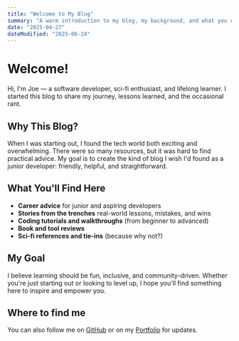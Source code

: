 ```yaml
---
title: "Welcome to My Blog"
summary: "A warm introduction to my blog, my background, and what you can expect as a reader."
date: "2025-04-27"
dateModified: "2025-06-24"
---
```


# Welcome!

Hi, I'm Joe — a software developer, sci-fi enthusiast, and lifelong learner. I started this blog to share my journey, lessons learned, and the occasional rant.

## Why This Blog?

When I was starting out, I found the tech world both exciting and overwhelming. There were so many resources, but it was hard to find practical advice. My goal is to create the kind of blog I wish I'd found as a junior developer: friendly, helpful, and straightforward.

## What You'll Find Here

- **Career advice** for junior and aspiring developers
- **Stories from the trenches** real-world lessons, mistakes, and wins
- **Coding tutorials and walkthroughs** (from beginner to advanced)
- **Book and tool reviews**
- **Sci-fi references and tie-ins** (because why not?)

## My Goal

I believe learning should be fun, inclusive, and community-driven. Whether you're just starting out or looking to level up, I hope you'll find something here to inspire and empower you.

## Where to find me

You can also follow me on <a href="https://github.com/JoeCastle" target="_blank" rel="noopener noreferrer">GitHub</a> or on my <a href="https://joecastle.co.uk" target="_blank" rel="noopener">Portfolio</a> for updates.
